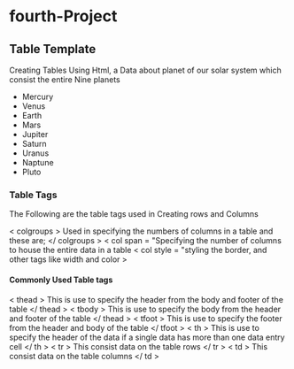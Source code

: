 # fourth-Project

## Table Template
Creating Tables Using Html, a Data about planet of our solar system which consist the entire Nine planets
* Mercury
* Venus
* Earth
* Mars
* Jupiter
* Saturn
* Uranus
* Naptune
* Pluto

### Table Tags

The Following are the table tags used in Creating rows and Columns

< colgroups > Used in specifying the numbers of columns  in a table and these are; </ colgroups >
< col span = "Specifying the number of columns to house the entire data in a table
< col style = "styling the border, and other tags like width and color >

#### Commonly Used Table tags

< thead > This is use to specify the header from the body and footer of the table </ thead >
< tbody > This is use to specify the body from the header and footer of the table </ thead >
< tfoot > This is use to specify the footer from the header and body of the table </ tfoot >
< th > This is use to specify the header of the data if a single data has more than one data entry cell </ th >
< tr >  This consist data on the table rows </ tr >
< td > This consist data on the table columns </ td >

